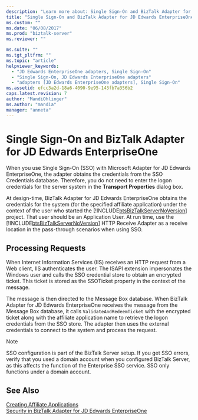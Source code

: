 ```yaml
---
description: "Learn more about: Single Sign-On and BizTalk Adapter for JD Edwards EnterpriseOne"
title: "Single Sign-On and BizTalk Adapter for JD Edwards EnterpriseOne | Microsoft Docs"
ms.custom: ""
ms.date: "06/08/2017"
ms.prod: "biztalk-server"
ms.reviewer: ""

ms.suite: ""
ms.tgt_pltfrm: ""
ms.topic: "article"
helpviewer_keywords: 
  - "JD Edwards EnterpriseOne adapters, Single Sign-On"
  - "Single Sign-On, JD Edwards EnterpriseOne adapters"
  - "adapters [JD Edwards EnterpriseOne adapters], Single Sign-On"
ms.assetid: efcc3a2d-18a6-4090-9e95-143fb7a356b2
caps.latest.revision: 7
author: "MandiOhlinger"
ms.author: "mandia"
manager: "anneta"
---
```

# Single Sign-On and BizTalk Adapter for JD Edwards EnterpriseOne
When you use Single Sign-On (SSO) with Microsoft   Adapter for JD Edwards EnterpriseOne, the adapter obtains the credentials from the SSO Credentials database. Therefore, you do not need to enter the logon credentials for the server system in the **Transport Properties** dialog box.  
  
 At design-time, BizTalk Adapter for JD Edwards EnterpriseOne obtains the credentials for the system (for the specified affiliate application) under the context of the user who started the [!INCLUDE[btsBizTalkServerNoVersion](../includes/btsbiztalkservernoversion-md.md)] project. That user should be an Application User. At run time, use the [!INCLUDE[btsBizTalkServerNoVersion](../includes/btsbiztalkservernoversion-md.md)] HTTP Receive Adapter as a receive location in the pass-through scenarios when using SSO.  
  
## Processing Requests  
 When Internet Information Services (IIS) receives an HTTP request from a Web client, IIS authenticates the user. The ISAPI extension impersonates the Windows user and calls the SSO credential store to obtain an encrypted ticket. This ticket is stored as the SSOTicket property in the context of the message.  
  
 The message is then directed to the Message Box database. When BizTalk Adapter for JD Edwards EnterpriseOne receives the message from the Message Box database, it calls `ValidateAndRedeemTicket` with the encrypted ticket along with the affiliate application name to retrieve the logon credentials from the SSO store. The adapter then uses the external credentials to connect to the system and process the request.  
  
> [!NOTE]
>  SSO configuration is part of the BizTalk Server setup. If you get SSO errors, verify that you used a domain account when you configured BizTalk Server, as this affects the function of the Enterprise SSO service. SSO only functions under a domain account.  
  
## See Also  
 [Creating Affiliate Applications](../core/creating-affiliate-applications4.md)   
 [Security in BizTalk Adapter for JD Edwards EnterpriseOne](../core/security-in-biztalk-adapter-for-jd-edwards-enterpriseone.md)
